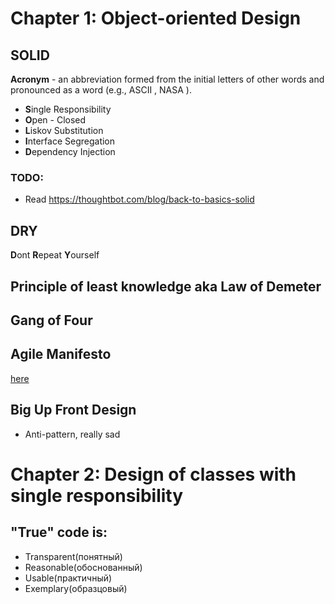 # Chapter 1: Object-oriented Design

## SOLID

**Acronym** - an abbreviation formed from the initial letters of
other words and pronounced as a word (e.g., ASCII , NASA ).

* **S**ingle Responsibility
* **O**pen - Closed
* **L**iskov Substitution
* **I**nterface Segregation
* **D**ependency Injection

### TODO:
- Read https://thoughtbot.com/blog/back-to-basics-solid

## DRY

**D**ont **R**epeat **Y**ourself

## Principle of least knowledge aka Law of Demeter

## Gang of Four

## Agile Manifesto

[here](http://agilemanifesto.org)

## Big Up Front Design

* Anti-pattern, really sad

# Chapter 2: Design of classes with single responsibility

## "True" code is:

- Transparent(понятный)
- Reasonable(обоснованный)
- Usable(практичный)
- Exemplary(образцовый)
